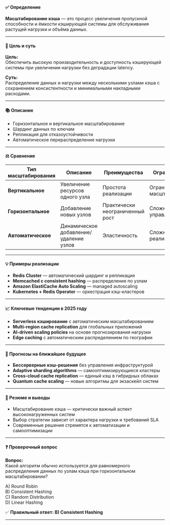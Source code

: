 #### ✅ **Определение**
**Масштабирование кэша** — это процесс увеличения пропускной способности и ёмкости кэширующей системы для обслуживания растущей нагрузки и объёма данных.

---

#### 🎯 **Цель и суть**
**Цель:**  
Обеспечить высокую производительность и доступность кэширующей системы при увеличении нагрузки без деградации latency.

**Суть:**  
Распределение данных и нагрузки между несколькими узлами кэша с сохранением консистентности и минимальными накладными расходами.

---

#### 📚 **Описание**
- Горизонтальное и вертикальное масштабирование
- Шардинг данных по ключам
- Репликация для отказоустойчивости
- Автоматическое перераспределение нагрузки

---

#### ⚖️ **Сравнение**

| Тип масштабирования | Описание | Преимущества | Ограничения |
|-------------------|----------|--------------|-------------|
| **Вертикальное** | Увеличение ресурсов одного узла | Простота реализации | Ограниченность масштаба |
| **Горизонтальное** | Добавление новых узлов | Практически неограниченный рост | Сложность управления |
| **Автоматическое** | Динамическое добавление/удаление узлов | Эластичность | Сложность реализации |

---

#### 💡 **Примеры реализации**
- **Redis Cluster** — автоматический шардинг и репликация
- **Memcached с consistent hashing** — распределение по узлам
- **Amazon ElastiCache Auto Scaling** — managed autoscaling
- **Kubernetes + Redis Operator** — оркестрация кэш-кластеров

---

#### 📈 **Ключевые тенденции в 2025 году**
- **Serverless кэширование** с автоматическим масштабированием
- **Multi-region cache replication** для глобальных приложений
- **AI-driven scaling policies** на основе прогнозирования нагрузки
- **Edge caching** с автоматическим распределением по географии

---

#### 🔮 **Прогнозы на ближайшее будущее**
- **Бессерверные кэш-решения** без управления инфраструктурой
- **Adaptive sharding algorithms** — самооптимизирующиеся кластеры
- **Cross-cloud cache replication** — единый кэш в гибридных облаках
- **Quantum cache scaling** — новые алгоритмы для экзаскейл систем

---

#### 🧠 **Резюме и выводы**
- Масштабирование кэша — критически важный аспект высоконагруженных систем
- Выбор стратегии зависит от характера нагрузки и требований SLA
- Современные решения стремятся к автоматизации и самооптимизации

---

#### ❓ **Проверочный вопрос**

**Вопрос:**  
Какой алгоритм обычно используется для равномерного распределения данных по узлам кэша при горизонтальном масштабировании?

A) Round Robin  
B) Consistent Hashing  
C) Random Distribution  
D) Linear Hashing  

✅ **Правильный ответ: B) Consistent Hashing**

---